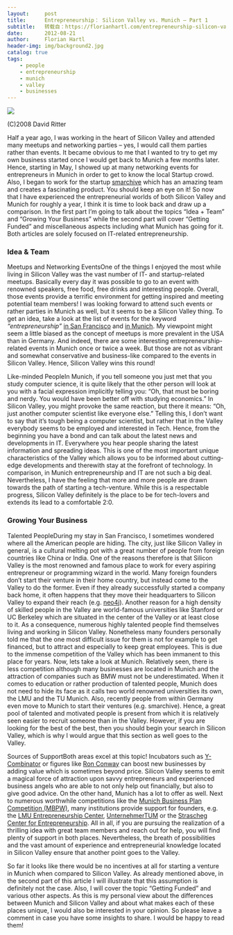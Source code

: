```yaml
---
layout:     post
title:      Entrepreneurship： Silicon Valley vs. Munich – Part 1
subtitle:   转载自：https://florianhartl.com/entrepreneurship-silicon-valley-vs-munich-part-1.html
date:       2012-08-21
author:     Florian Hartl
header-img: img/background2.jpg
catalog: true
tags:
    - people
    - entrepreneurship
    - munich
    - valley
    - businesses
---
```

![](https://florianhartl.com/wp-content/uploads/entrepreneurship-silicon-valley-vs-munich-350x232.jpeg)


(C)2008 David Ritter

Half a year ago, I was working in the heart of Silicon Valley and attended many meetups and networking parties – yes, I would call them parties rather than events. It became obvious to me that I wanted to try to get my own business started once I would get back to Munich a few months later. Hence, starting in May, I showed up at many networking events for entrepreneurs in Munich in order to get to know the local Startup crowd. Also, I began to work for the startup [smarchive](https://www.smarchive.com/) which has an amazing team and creates a fascinating product. You should keep an eye on it! So now that I have experienced the entrepreneurial worlds of both Silicon Valley and Munich for roughly a year, I think it is time to look back and draw up a comparison. In the first part I’m going to talk about the topics “Idea + Team” and “Growing Your Business” while the second part will cover “Getting Funded” and miscellaneous aspects including what Munich has going for it. Both articles are solely focused on IT-related entrepreneurship.

### Idea & Team

Meetups and Networking EventsOne of the things I enjoyed the most while living in Silicon Valley was the vast number of IT- and startup-related meetups. Basically every day it was possible to go to an event with renowned speakers, free food, free drinks and interesting people. Overall, those events provide a terrific environment for getting inspired and meeting potential team members! I was looking forward to attend such events or rather parties in Munich as well, but it seems to be a Silicon Valley thing. To get an idea, take a look at the list of events for the keyword *“entrepreneurship”* [in San Francisco](https://www.meetup.com/find?keywords=entrepreneurship&userFreeform=San+Francisco%2C+CA&mcId=&mcName=&gcResults=San+Francisco%2C+Kalifornien%2C+Vereinigte+Staaten%3AUS%3ACA%3ASan+Francisco%3ASan+Francisco%3Anull%3Anull%3A37.7749295%3A-122.4194155&categories=&view=masonry&sort=default&radius=5&offset=0&psize=30) and [in Munich](https://www.meetup.com/find?keywords=entrepreneurship&userFreeform=Munich%2C+Deutschland&mcId=&mcName=&categories=&view=masonry&sort=default&radius=5&offset=0&psize=30). My viewpoint might seem a little biased as the concept of meetups is more prevalent in the USA than in Germany. And indeed, there are some interesting entrepreneurship-related events in Munich once or twice a week. But those are not as vibrant and somewhat conservative and business-like compared to the events in Silicon Valley. Hence, Silicon Valley wins this round!

Like-minded PeopleIn Munich, if you tell someone you just met that you study computer science, it is quite likely that the other person will look at you with a facial expression implicitly telling you: “Oh, that must be boring and nerdy. You would have been better off with studying economics.” In Silicon Valley, you might provoke the same reaction, but there it means: “Oh, just another computer scientist like everyone else.” Telling this, I don’t want to say that it’s tough being a computer scientist, but rather that in the Valley everybody seems to be employed and interested in Tech. Hence, from the beginning you have a bond and can talk about the latest news and developments in IT. Everywhere you hear people sharing the latest information and spreading ideas. This is one of the most important unique characteristics of the Valley which allows you to be informed about cutting-edge developments and therewith stay at the forefront of technology. In comparison, in Munich entrepreneurship and IT are not such a big deal. Nevertheless, I have the feeling that more and more people are drawn towards the path of starting a tech-venture. While this is a respectable progress, Silicon Valley definitely is the place to be for tech-lovers and extends its lead to a comfortable 2:0.

### Growing Your Business

Talented PeopleDuring my stay in San Francisco, I sometimes wondered where all the American people are hiding. The city, just like Silicon Valley in general, is a cultural melting pot with a great number of people from foreign countries like China or India. One of the reasons therefore is that Silicon Valley is the most renowned and famous place to work for every aspiring entrepreneur or programming wizard in the world. Many foreign founders don’t start their venture in their home country, but instead come to the Valley to do the former. Even if they already successfully started a company back home, it often happens that they move their headquarters to Silicon Valley to expand their reach (e.g. [neo4j](http://neo4j.org/)). Another reason for a high density of skilled people in the Valley are world-famous universities like Stanford or UC Berkeley which are situated in the center of the Valley or at least close to it. As a consequence, numerous highly talented people find themselves living and working in Silicon Valley. Nonetheless many founders personally told me that the one most difficult issue for them is not for example to get financed, but to attract and especially to keep great employees. This is due to the immense competition of the Valley which has been immanent to this place for years. Now, lets take a look at Munich. Relatively seen, there is less competition although many businesses are located in Munich and the attraction of companies such as BMW must not be underestimated. When it comes to education or rather production of talented people, Munich does not need to hide its face as it calls two world renowned universities its own, the LMU and the TU Munich. Also, recently people from within Germany even move to Munich to start their ventures (e.g. smarchive). Hence, a great pool of talented and motivated people is present from which it is relatively seen easier to recruit someone than in the Valley. However, if you are looking for the best of the best, then you should begin your search in Silicon Valley, which is why I would argue that this section as well goes to the Valley.

Sources of SupportBoth areas excel at this topic! Incubators such as [Y-Combinator](http://ycombinator.com/) or figures like [Ron Conway](http://tech.fortune.cnn.com/2012/02/10/ron-conway-sv-angel) can boost new businesses by adding value which is sometimes beyond price. Silicon Valley seems to emit a magical force of attraction upon savvy entrepreneurs and experienced business angels who are able to not only help out financially, but also to give good advice. On the other hand, Munich has a lot to offer as well. Next to numerous worthwhile competitions like the [Munich Business Plan Competition (MBPW)](http://www.evobis.de/index.php?id=179), many institutions provide support for founders, e.g. the [LMU Entrepreneurship Center](http://www.en.entrepreneurship-center.uni-muenchen.de/index.html), [UnternehmerTUM](http://www.unternehmertum.de/index.html) or the [Strascheg Center for Entrepreneurship](http://www.sce-web.de/en/startseite.html). All in all, if you are pursuing the realization of a thrilling idea with great team members and reach out for help, you will find plenty of support in both places. Nevertheless, the breath of possibilities and the vast amount of experience and entrepreneurial knowledge located in Silicon Valley ensure that another point goes to the Valley.

So far it looks like there would be no incentives at all for starting a venture in Munich when compared to Silicon Valley. As already mentioned above, in the second part of this article I will illustrate that this assumption is definitely not the case. Also, I will cover the topic “Getting Funded” and various other aspects. As this is my personal view about the differences between Munich and Silicon Valley and about what makes each of these places unique, I would also be interested in your opinion. So please leave a comment in case you have some insights to share. I would be happy to read them!
